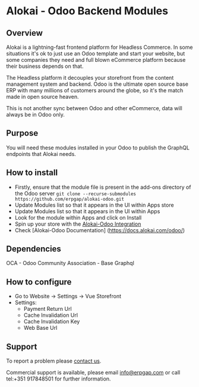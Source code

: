# Alokai - Odoo Backend Modules

## Overview

Alokai is a lightning-fast frontend platform for Headless Commerce.
In some situations it's ok to just use an Odoo template and start your website, but some
companies they need and full blown eCommerce platform because their business depends on that.

The Headless platform it decouples your storefront from the content management system and backend.
Odoo is the ultimate open source base ERP with many millions of customers around the globe, so it's the match made in open source heaven.

This is not another sync between Odoo and other eCommerce, data will always be in Odoo only.

## Purpose

You will need these modules installed in your Odoo to publish the GraphQL endpoints that Alokai needs.

## How to install

- Firstly, ensure that the module file is present in the add-ons directory of the Odoo 
  server ``` git clone --recurse-submodules https://github.com/erpgap/alokai-odoo.git  ```
- Update Modules list so that it appears in the UI within Apps store
- Update Modules list so that it appears in the UI within Apps
- Look for the module within Apps and click on Install
- Spin up your store with the [Alokai-Odoo Integration](https://github.com/vuestorefront-community/odoo.git)
- Check [Alokai-Odoo Documentation] (https://docs.alokai.com/odoo/)

## Dependencies

OCA - Odoo Community Association - Base Graphql

## How to configure

- Go to Website -> Settings -> Vue Storefront
- Settings:
  - Payment Return Url
  - Cache Invalidation Url
  - Cache Invalidation Key
  - Web Base Url

## Support

To report a problem please [contact us](https://www.erpgap.com/page/contactus/).

Commercial support is available, please email [info@erpgap.com](info@erpgap.com)
or call tel:+351 917848501 for further information.
